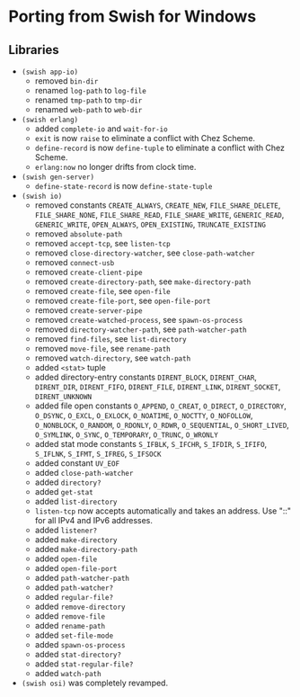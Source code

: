 # Porting from Swish for Windows

## Libraries

* `(swish app-io)`
  - removed `bin-dir`
  - renamed `log-path` to `log-file`
  - renamed `tmp-path` to `tmp-dir`
  - renamed `web-path` to `web-dir`
* `(swish erlang)`
  - added `complete-io` and `wait-for-io`
  - `exit` is now `raise` to eliminate a conflict with Chez Scheme.
  - `define-record` is now `define-tuple` to eliminate a conflict with
    Chez Scheme.
  - `erlang:now` no longer drifts from clock time.
* `(swish gen-server)`
  - `define-state-record` is now `define-state-tuple`
* `(swish io)`
  - removed constants `CREATE_ALWAYS`, `CREATE_NEW`,
    `FILE_SHARE_DELETE`, `FILE_SHARE_NONE`, `FILE_SHARE_READ`,
    `FILE_SHARE_WRITE`, `GENERIC_READ`, `GENERIC_WRITE`,
    `OPEN_ALWAYS`, `OPEN_EXISTING`, `TRUNCATE_EXISTING`
  - removed `absolute-path`
  - removed `accept-tcp`, see `listen-tcp`
  - removed `close-directory-watcher`, see `close-path-watcher`
  - removed `connect-usb`
  - removed `create-client-pipe`
  - removed `create-directory-path`, see `make-directory-path`
  - removed `create-file`, see `open-file`
  - removed `create-file-port`, see `open-file-port`
  - removed `create-server-pipe`
  - removed `create-watched-process`, see `spawn-os-process`
  - removed `directory-watcher-path`, see `path-watcher-path`
  - removed `find-files`, see `list-directory`
  - removed `move-file`, see `rename-path`
  - removed `watch-directory`, see `watch-path`
  - added `<stat>` tuple
  - added directory-entry constants `DIRENT_BLOCK`, `DIRENT_CHAR`,
    `DIRENT_DIR`, `DIRENT_FIFO`, `DIRENT_FILE`, `DIRENT_LINK`,
    `DIRENT_SOCKET`, `DIRENT_UNKNOWN`
  - added file open constants `O_APPEND`, `O_CREAT`, `O_DIRECT`,
    `O_DIRECTORY`, `O_DSYNC`, `O_EXCL`, `O_EXLOCK`, `O_NOATIME`,
    `O_NOCTTY`, `O_NOFOLLOW`, `O_NONBLOCK`, `O_RANDOM`, `O_RDONLY`,
    `O_RDWR`, `O_SEQUENTIAL`, `O_SHORT_LIVED`, `O_SYMLINK`, `O_SYNC`,
    `O_TEMPORARY`, `O_TRUNC`, `O_WRONLY`
  - added stat mode constants `S_IFBLK`, `S_IFCHR`, `S_IFDIR`,
    `S_IFIFO`, `S_IFLNK`, `S_IFMT`, `S_IFREG`, `S_IFSOCK`
  - added constant `UV_EOF`
  - added `close-path-watcher`
  - added `directory?`
  - added `get-stat`
  - added `list-directory`
  - `listen-tcp` now accepts automatically and takes an address. Use "::" for all IPv4 and IPv6 addresses.
  - added `listener?`
  - added `make-directory`
  - added `make-directory-path`
  - added `open-file`
  - added `open-file-port`
  - added `path-watcher-path`
  - added `path-watcher?`
  - added `regular-file?`
  - added `remove-directory`
  - added `remove-file`
  - added `rename-path`
  - added `set-file-mode`
  - added `spawn-os-process`
  - added `stat-directory?`
  - added `stat-regular-file?`
  - added `watch-path`
* `(swish osi)` was completely revamped.

